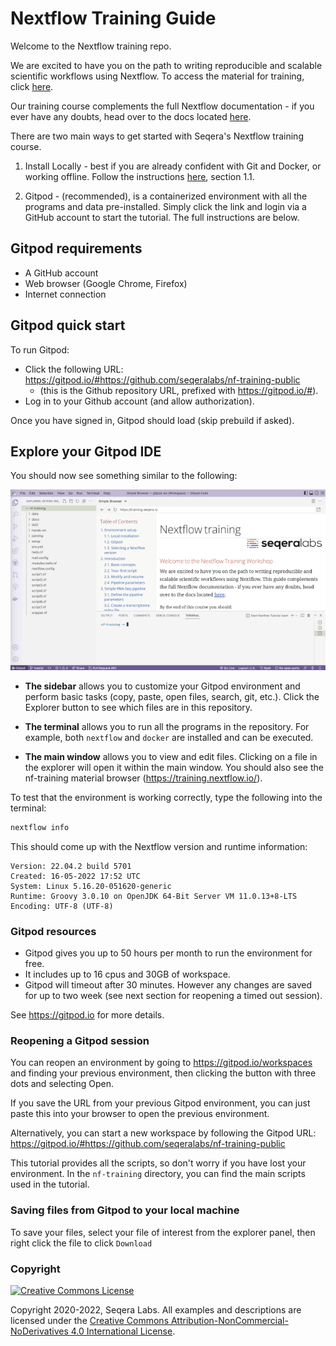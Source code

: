 # Nextflow Training Guide

Welcome to the Nextflow training repo.

We are excited to have you on the path to writing reproducible and scalable scientific workflows using Nextflow. To access the material for training, click [here](https://training.nextflow.io).

Our training course complements the full Nextflow documentation - if you ever have any doubts, head over to the docs located [here](https://www.nextflow.io/docs/latest/).

There are two main ways to get started with Seqera's Nextflow training course.

1. Install Locally - best if you are already confident with Git and Docker, or working offline. Follow the instructions [here](https://training.nextflow.io/basic_training/setup/#local-installation), section 1.1.

2. Gitpod - (recommended), is a containerized environment with all the programs and data pre-installed. Simply click the link and login via a GitHub account to start the tutorial. The full instructions are below.

## Gitpod requirements

-   A GitHub account
-   Web browser (Google Chrome, Firefox)
-   Internet connection

## Gitpod quick start

To run Gitpod:

-   Click the following URL: <https://gitpod.io/#https://github.com/seqeralabs/nf-training-public>
    -   (this is the Github repository URL, prefixed with <https://gitpod.io/#>).
-   Log in to your Github account (and allow authorization).

Once you have signed in, Gitpod should load (skip prebuild if asked).

## Explore your Gitpod IDE

You should now see something similar to the following:

![Gitpod welcome screen](/docs/basic_training//img/gitpod.welcome.png)

-   **The sidebar** allows you to customize your Gitpod environment and perform basic tasks (copy, paste, open files, search, git, etc.). Click the Explorer button to see which files are in this repository.

-   **The terminal** allows you to run all the programs in the repository. For example, both `nextflow` and `docker` are installed and can be executed.

-   **The main window** allows you to view and edit files. Clicking on a file in the explorer will open it within the main window. You should also see the nf-training material browser (<https://training.nextflow.io/>).

To test that the environment is working correctly, type the following into the terminal:

```bash
nextflow info
```

This should come up with the Nextflow version and runtime information:

```console
Version: 22.04.2 build 5701
Created: 16-05-2022 17:52 UTC
System: Linux 5.16.20-051620-generic
Runtime: Groovy 3.0.10 on OpenJDK 64-Bit Server VM 11.0.13+8-LTS
Encoding: UTF-8 (UTF-8)
```

### Gitpod resources

-   Gitpod gives you up to 50 hours per month to run the environment for free.
-   It includes up to 16 cpus and 30GB of workspace.
-   Gitpod will timeout after 30 minutes. However any changes are saved for up to two week (see next section for reopening a timed out session).

See <https://gitpod.io> for more details.

### Reopening a Gitpod session

You can reopen an environment by going to <https://gitpod.io/workspaces> and finding your previous environment, then clicking the button with three dots and selecting Open.

If you save the URL from your previous Gitpod environment, you can just paste this into your browser to open the previous environment.

Alternatively, you can start a new workspace by following the Gitpod URL:
<https://gitpod.io/#https://github.com/seqeralabs/nf-training-public>

This tutorial provides all the scripts, so don't worry if you have lost your environment. In the `nf-training` directory, you can find the main scripts used in the tutorial.

### Saving files from Gitpod to your local machine

To save your files, select your file of interest from the explorer panel, then right click the file to click `Download`

### Copyright

<a rel="license" href="http://creativecommons.org/licenses/by-nc-nd/4.0/"><img alt="Creative Commons License" style="border-width:0" src="https://i.creativecommons.org/l/by-nc-nd/4.0/88x31.png" /></a>

Copyright 2020-2022, Seqera Labs. All examples and descriptions are licensed under the <a rel="license" href="http://creativecommons.org/licenses/by-nc-nd/4.0/">Creative Commons Attribution-NonCommercial-NoDerivatives 4.0 International License</a>.

